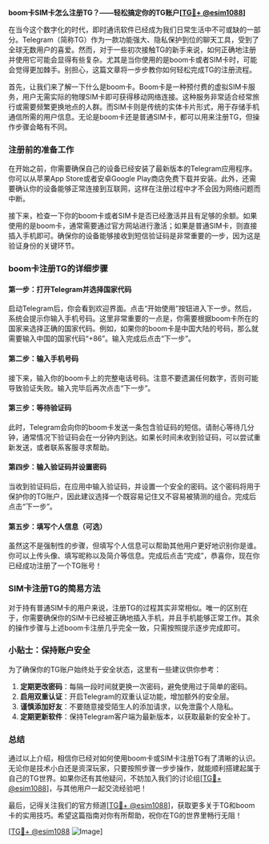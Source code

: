 **boom卡SIM卡怎么注册TG？——轻松搞定你的TG账户[[TG💪+ @esim1088](https://t.me/s/esim1088)]**

在当今这个数字化的时代，即时通讯软件已经成为我们日常生活中不可或缺的一部分。Telegram（简称TG）作为一款功能强大、隐私保护到位的聊天工具，受到了全球无数用户的喜爱。然而，对于一些初次接触TG的新手来说，如何正确地注册并使用它可能会显得有些复杂。尤其是当你使用的是boom卡或者SIM卡时，可能会觉得更加棘手。别担心，这篇文章将一步步教你如何轻松完成TG的注册流程。

首先，让我们来了解一下什么是boom卡。Boom卡是一种预付费的虚拟SIM卡服务，用户无需实际的物理SIM卡即可获得移动网络连接。这种服务非常适合经常旅行或需要频繁更换地点的人群。而SIM卡则是传统的实体卡片形式，用于存储手机通信所需的用户信息。无论是boom卡还是普通SIM卡，都可以用来注册TG，但操作步骤会略有不同。

### 注册前的准备工作

在开始之前，你需要确保自己的设备已经安装了最新版本的Telegram应用程序。你可以从苹果App Store或者安卓Google Play商店免费下载并安装。此外，还需要确认你的设备能够正常连接到互联网，这样在注册过程中才不会因为网络问题而中断。

接下来，检查一下你的boom卡或者SIM卡是否已经激活并且有足够的余额。如果使用的是boom卡，通常需要通过官方网站进行激活；如果是普通SIM卡，则直接插入手机即可。确保你的设备能够接收到短信验证码是非常重要的一步，因为这是验证身份的关键环节。

### boom卡注册TG的详细步骤

#### 第一步：打开Telegram并选择国家代码

启动Telegram后，你会看到欢迎界面。点击“开始使用”按钮进入下一步。然后，系统会提示你输入手机号码。这里非常重要的一点是，你需要根据boom卡所在的国家来选择正确的国家代码。例如，如果你的boom卡是中国大陆的号码，那么就需要输入中国的国家代码“+86”。输入完成后点击“下一步”。

#### 第二步：输入手机号码

接下来，输入你的boom卡上的完整电话号码。注意不要遗漏任何数字，否则可能导致验证失败。输入完毕后再次点击“下一步”。

#### 第三步：等待验证码

此时，Telegram会向你的boom卡发送一条包含验证码的短信。请耐心等待几分钟，通常情况下验证码会在一分钟内到达。如果长时间未收到验证码，可以尝试重新发送，或者联系客服寻求帮助。

#### 第四步：输入验证码并设置密码

当收到验证码后，在应用中输入验证码，并设置一个安全的密码。这个密码将用于保护你的TG账户，因此建议选择一个既容易记住又不容易被猜测的组合。完成后点击“下一步”。

#### 第五步：填写个人信息（可选）

虽然这不是强制性的步骤，但填写个人信息可以帮助其他用户更好地识别你是谁。你可以上传头像、填写昵称以及简介等信息。完成后点击“完成”，恭喜你，现在你已经成功注册了一个TG账号！

### SIM卡注册TG的简易方法

对于持有普通SIM卡的用户来说，注册TG的过程其实非常相似。唯一的区别在于，你需要确保你的SIM卡已经被正确地插入手机，并且手机能够正常工作。其余的操作步骤与上述boom卡注册几乎完全一致，只需按照提示逐步完成即可。

### 小贴士：保持账户安全

为了确保你的TG账户始终处于安全状态，这里有一些建议供你参考：

1. **定期更改密码**：每隔一段时间就更换一次密码，避免使用过于简单的密码。
2. **启用双重认证**：开启Telegram的双重认证功能，增加额外的安全层。
3. **谨慎添加好友**：不要随意接受陌生人的添加请求，以免泄露个人隐私。
4. **定期更新软件**：保持Telegram客户端为最新版本，以获取最新的安全补丁。

### 总结

通过以上介绍，相信你已经对如何使用boom卡或SIM卡注册TG有了清晰的认识。无论你是技术小白还是资深玩家，只要按照步骤一步步操作，就能顺利搭建起属于自己的TG世界。如果你还有其他疑问，不妨加入我们的讨论组[[TG💪+ @esim1088](https://t.me/s/esim1088)]，与其他用户一起交流经验吧！

最后，记得关注我们的官方频道[[TG💪+ @esim1088](https://t.me/s/esim1088)]，获取更多关于TG和boom卡的实用技巧。希望这篇指南对你有所帮助，祝你在TG的世界里畅行无阻！

[[TG💪+ @esim1088](https://t.me/s/esim1088) ![Image](https://i.postimg.cc/4NQfJmqS/Snipaste-2025-05-13-00-14-12.png)]